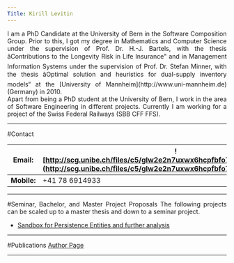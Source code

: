 ```yaml
---
Title: Kirill Levitin
---
```


<div align="justify">
I am a PhD Candidate at the University of Bern in the Software Composition Group. Prior to this, I got my degree in Mathematics and Computer Science under the supervision of Prof. Dr. H.-J. Bartels, with the thesis âContributions to the Longevity Risk in Life Insurance" and in Management Information Systems under the supervision of Prof. Dr. Stefan Minner, with the thesis âOptimal solution and heuristics for dual-supply inventory models“ at the [University of Mannheim](http://www.uni-mannheim.de) (Germany) in 2010.<br />
Apart from being a PhD student at the University of Bern, I work in the area of Software Engineering in different projects. Currently I am working for a project of the Swiss Federal Railways (SBB CFF FFS).

---
#Contact

|**Email:**|![http://scg.unibe.ch/files/c5/glw2e2n7uxwx6hcpfbfo7o416b1972/email.png](http://scg.unibe.ch/files/c5/glw2e2n7uxwx6hcpfbfo7o416b1972/email.png)
|---|---
|**Mobile:**|\+41 78 6914933

---
#Seminar, Bachelor, and Master Project Proposals
The following projects can be scaled up to a master thesis and down to a seminar project.

-  [Sandbox for Persistence Entities and further analysis](%base_url%/wiki/projects/mastersbachelorsprojects/obsolete/persistence_incubation)

---
#Publications
[Author Page](%assets_url%/scgbib/?query=levitin&filter=Year)

---
</div>
